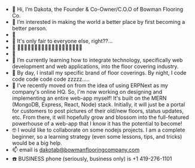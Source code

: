 - 👋 Hi, I’m Dakota, the Founder & Co-Owner/C.O.O of Bowman Flooring Co.
- 👀 I’m interested in making the world a better place by first becoming a better person.
- 👀          
- 👀          It's only fair to everyone else, right??...
- 👀         🤔🤔🤔🤔🤔🤔🤔🤔🤔🤔🤔🤔🤔🤔🤔🤔🤔🤔🤔
- 👀          
- 🌱 I’m currently learning how to integrate technology, specifically web development and web applications, into the floor covering industry.  
- 🌱 By day, I install my specific brand of floor coverings. By night, I code code code code code zzzzz.....
- 💞️ I’ve recently moved on from the idea of using ERPNext as my company's online HQ. So, I'm now working on designing and implementing an entire web-app myself! It's built on the MERN (MongoDB, Express, React, Node) stack. Initially, it will just be a portal for customers to post pictures of their old/new floors, status updates, etc. From there, it will hopefully grow and blossom into the full-featured powerhouse of a web-app that I know it has the potential to become! 
- 🤓 I would like to collaborate on some nodejs projects. I am a complete beginner, so a learning strategy (even some lessons, tips, and tricks) would be a big help. 
- 📫 email is dakotab@bowmanflooringcompany.com
- ☎️ BUSINESS phone (seriously, business only) is +1 419-276-1101
<!---
BowmanFlooring/BowmanFlooring is a ✨ special ✨ repository because its `README.md` (this file) appears on your GitHub profile.
You can click the Preview link to take a look at your changes.
--->
